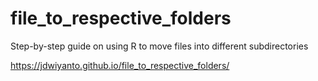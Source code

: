 # file_to_respective_folders
Step-by-step guide on using R to move files into different subdirectories

https://jdwiyanto.github.io/file_to_respective_folders/
